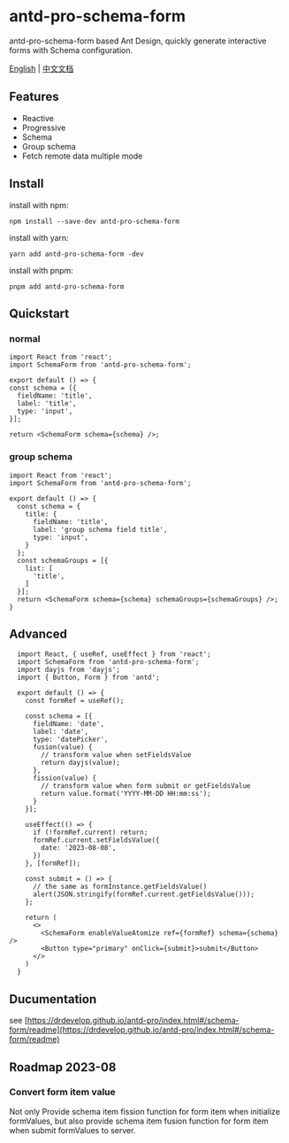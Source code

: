 # antd-pro-schema-form

antd-pro-schema-form based Ant Design, quickly generate interactive forms with Schema configuration.

[English](https://drdevelop.github.io/antd-pro/index.html#/en/schema-form/readme) | [中文文档](https://drdevelop.github.io/antd-pro/index.html#/schema-form/readme)

## Features
- Reactive
- Progressive
- Schema
- Group schema
- Fetch remote data multiple mode

## Install

install with npm:
```
npm install --save-dev antd-pro-schema-form
```

install with yarn:
```
yarn add antd-pro-schema-form -dev
```

install with pnpm:
```
pnpm add antd-pro-schema-form
```

## Quickstart
### normal
```tsx
import React from 'react';
import SchemaForm from 'antd-pro-schema-form';

export default () => {
const schema = [{
  fieldName: 'title',
  label: 'title',
  type: 'input',
}];

return <SchemaForm schema={schema} />;
```

### group schema
```tsx
import React from 'react';
import SchemaForm from 'antd-pro-schema-form';

export default () => {
  const schema = {
    title: {
      fieldName: 'title',
      label: 'group schema field title',
      type: 'input',
    }
  };
  const schemaGroups = [{
    list: [
      'title',
    ]
  }];
  return <SchemaForm schema={schema} schemaGroups={schemaGroups} />;
}
```

## Advanced
```tsx
  import React, { useRef, useEffect } from 'react';
  import SchemaForm from 'antd-pro-schema-form';
  import dayjs from 'dayjs';
  import { Button, Form } from 'antd';

  export default () => {
    const formRef = useRef();

    const schema = [{
      fieldName: 'date',
      label: 'date',
      type: 'datePicker',
      fusion(value) {
        // transform value when setFieldsValue
        return dayjs(value);
      },
      fission(value) {
        // transform value when form submit or getFieldsValue
        return value.format('YYYY-MM-DD HH:mm:ss');
      }
    }];

    useEffect(() => {
      if (!formRef.current) return;
      formRef.current.setFieldsValue({
        date: '2023-08-08',
      })
    }, [formRef]);

    const submit = () => {
      // the same as formInstance.getFieldsValue()
      alert(JSON.stringify(formRef.current.getFieldsValue()));
    };

    return (
      <>
        <SchemaForm enableValueAtomize ref={formRef} schema={schema} />
        <Button type="primary" onClick={submit}>submit</Button>
      </>
    )
  }
```
## Ducumentation
see [https://drdevelop.github.io/antd-pro/index.html#/schema-form/readme](https://drdevelop.github.io/antd-pro/index.html#/schema-form/readme)

## Roadmap 2023-08
### Convert form item value
Not only Provide schema item fission function for form item when initialize formValues, but also provide schema item fusion function for form item when submit formValues to server.
